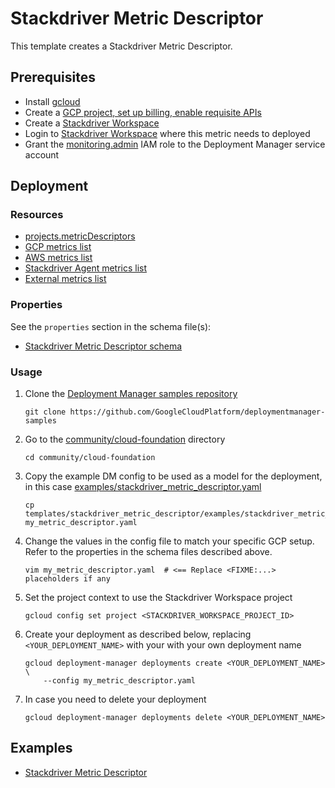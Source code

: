 # Stackdriver Metric Descriptor

This template creates a Stackdriver Metric Descriptor.

## Prerequisites

- Install [gcloud](https://cloud.google.com/sdk)
- Create a [GCP project, set up billing, enable requisite APIs](../project/README.md)
- Create a [Stackdriver Workspace](https://cloud.google.com/monitoring/workspaces/)
- Login to [Stackdriver Workspace](https://cloud.google.com/monitoring/workspaces/)
  where this metric needs to deployed
- Grant the [monitoring.admin](https://cloud.google.com/monitoring/access-control)
  IAM role to the Deployment Manager service account

## Deployment

### Resources

- [projects.metricDescriptors](https://cloud.google.com/monitoring/api/ref_v3/rest/v3/projects.metricDescriptors)
- [GCP metrics list](https://cloud.google.com/monitoring/api/metrics_gcp)
- [AWS metrics list](https://cloud.google.com/monitoring/api/metrics_aws)
- [Stackdriver Agent metrics list](https://cloud.google.com/monitoring/api/metrics_agent)
- [External metrics list](https://cloud.google.com/monitoring/api/metrics_other)

### Properties

See the `properties` section in the schema file(s):

- [Stackdriver Metric Descriptor schema](stackdriver_metric_descriptor.py.schema)

### Usage

1. Clone the [Deployment Manager samples repository](https://github.com/GoogleCloudPlatform/deploymentmanager-samples)

   ```shell
   git clone https://github.com/GoogleCloudPlatform/deploymentmanager-samples
   ```

2. Go to the [community/cloud-foundation](../../) directory

   ```shell
   cd community/cloud-foundation
   ```

3. Copy the example DM config to be used as a model for the deployment,
   in this case [examples/stackdriver\_metric\_descriptor.yaml](examples/stackdriver_metric_descriptor.yaml)

   ```shell
   cp templates/stackdriver_metric_descriptor/examples/stackdriver_metric_descriptor.yaml my_metric_descriptor.yaml
   ```

4. Change the values in the config file to match your specific GCP setup.
   Refer to the properties in the schema files described above.

   ```shell
   vim my_metric_descriptor.yaml  # <== Replace <FIXME:...> placeholders if any
   ```

5. Set the project context to use the Stackdriver Workspace project

   ```shell
   gcloud config set project <STACKDRIVER_WORKSPACE_PROJECT_ID>
   ```

6. Create your deployment as described below, replacing `<YOUR_DEPLOYMENT_NAME>`
   with your with your own deployment name

   ```shell
   gcloud deployment-manager deployments create <YOUR_DEPLOYMENT_NAME> \
       --config my_metric_descriptor.yaml
   ```

7. In case you need to delete your deployment

   ```shell
   gcloud deployment-manager deployments delete <YOUR_DEPLOYMENT_NAME>
   ```

## Examples

- [Stackdriver Metric Descriptor](examples/stackdriver_metric_descriptor.yaml)
